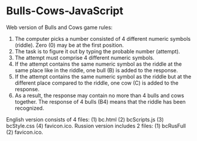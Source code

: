 # Bulls-Cows-JavaScript
Web version of Bulls and Cows game 
rules:
1. The computer picks a number consisted of 4 different numeric symbols (riddle). Zero (0) may be at the first position.
2. The task is to figure it out by typing the probable number (attempt).
3. The attempt must comprise 4 different numeric symbols.
4. If the attempt contains the same numeric symbol as the riddle at the same place like in the riddle, one bull (B) is added to the response.
5. If the attempt contains the same numeric symbol as the riddle but at the different place compared to the riddle, one cow (C) is added to the response.
6. As a result, the response may contain no more than 4 bulls and cows together. The response of 4 bulls (B4) means that the riddle has been recognized.

English version consists of 4 files: (1) bc.html (2) bcScripts.js (3) bcStyle.css (4) favicon.ico.
Russion version includes 2 files: (1) bcRusFull (2) favicon.ico.
